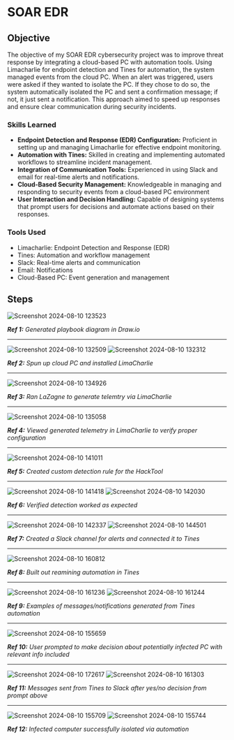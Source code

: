 # SOAR EDR 

## Objective

The objective of my SOAR EDR cybersecurity project was to improve threat response by integrating a cloud-based PC with automation tools. Using Limacharlie for endpoint detection and Tines for automation, the system managed events from the cloud PC. When an alert was triggered, users were asked if they wanted to isolate the PC. If they chose to do so, the system automatically isolated the PC and sent a confirmation message; if not, it just sent a notification. This approach aimed to speed up responses and ensure clear communication during security incidents.

### Skills Learned

- **Endpoint Detection and Response (EDR) Configuration:** Proficient in setting up and managing Limacharlie for effective endpoint monitoring.
- **Automation with Tines:** Skilled in creating and implementing automated workflows to streamline incident management.
- **Integration of Communication Tools:** Experienced in using Slack and email for real-time alerts and notifications.
- **Cloud-Based Security Management:** Knowledgeable in managing and responding to security events from a cloud-based PC environment
- **User Interaction and Decision Handling:** Capable of designing systems that prompt users for decisions and automate actions based on their responses.

### Tools Used

- Limacharlie: Endpoint Detection and Response (EDR)
- Tines: Automation and workflow management
- Slack: Real-time alerts and communication
- Email: Notifications
- Cloud-Based PC: Event generation and management

## Steps
![Screenshot 2024-08-10 123523](https://github.com/user-attachments/assets/45ad801e-ac6d-4d76-85d2-ac1382285de0)

_**Ref 1:** Generated playbook diagram in Draw.io_

-----

![Screenshot 2024-08-10 132509](https://github.com/user-attachments/assets/cc3ccf84-7f42-4dae-ad0c-948c983bb22c)
![Screenshot 2024-08-10 132312](https://github.com/user-attachments/assets/0706ae9f-8759-4561-96de-544cc0fde875)

_**Ref 2:** Spun up cloud PC and installed LimaCharlie_

-----


![Screenshot 2024-08-10 134926](https://github.com/user-attachments/assets/a46cb9b0-1e4c-44f6-9f23-1581f4f3df62)

_**Ref 3:** Ran LaZagne to generate telemtry via LimaCharlie_

-----

![Screenshot 2024-08-10 135058](https://github.com/user-attachments/assets/ee0156d3-99b1-43e2-8109-221e3659825e)

_**Ref 4:** Viewed generated telemetry in LimaCharlie to verify proper configuration_

-----


![Screenshot 2024-08-10 141011](https://github.com/user-attachments/assets/47d2da1e-a01b-4a91-bfe2-677d1250f46e)

_**Ref 5:** Created custom detection rule for the HackTool_

-----

![Screenshot 2024-08-10 141418](https://github.com/user-attachments/assets/de9e9c89-64ec-4b79-a561-ae975dfbb066)
![Screenshot 2024-08-10 142030](https://github.com/user-attachments/assets/c49b1967-0732-4b4c-a88e-ebf91f1ec11a)

_**Ref 6:** Verified detection worked as expected_

-----

![Screenshot 2024-08-10 142337](https://github.com/user-attachments/assets/56b62cfc-1732-4bab-83cb-192adf3704fa)
![Screenshot 2024-08-10 144501](https://github.com/user-attachments/assets/d02f3eda-8b22-4206-9d68-4f3c1ac45f0e)

_**Ref 7:** Created a Slack channel for alerts and connected it to Tines_

-----

![Screenshot 2024-08-10 160812](https://github.com/user-attachments/assets/c202f8cc-b551-46ef-ab32-3a39c7ee184e)

_**Ref 8:** Built out reamining automation in Tines_

-----

![Screenshot 2024-08-10 161236](https://github.com/user-attachments/assets/f80ee853-08b8-4858-8d45-e2038ec2c572)
![Screenshot 2024-08-10 161244](https://github.com/user-attachments/assets/6e258a64-fe9b-4b0f-80cf-71fdf990ce50)

_**Ref 9:** Examples of messages/notifications generated from Tines automation_

-----

![Screenshot 2024-08-10 155659](https://github.com/user-attachments/assets/c8a0ea74-7244-441e-9860-a98fb15799c9)

_**Ref 10:** User prompted to make decision about potentially infected PC with relevant info included_

-----

![Screenshot 2024-08-10 172617](https://github.com/user-attachments/assets/04e6820a-51b3-405c-8b45-1e651aa32747)
![Screenshot 2024-08-10 161303](https://github.com/user-attachments/assets/68671521-985f-4974-be14-8d0a5008c16a)

_**Ref 11:** Messages sent from Tines to Slack after yes/no decision from prompt above_

-----

![Screenshot 2024-08-10 155709](https://github.com/user-attachments/assets/c2455308-2977-4b8b-b43d-b34d1952eec3)
![Screenshot 2024-08-10 155744](https://github.com/user-attachments/assets/1a29b149-c9bf-4283-8168-b56efd11f7a4)

_**Ref 12:** Infected computer successfully isolated via automation_












